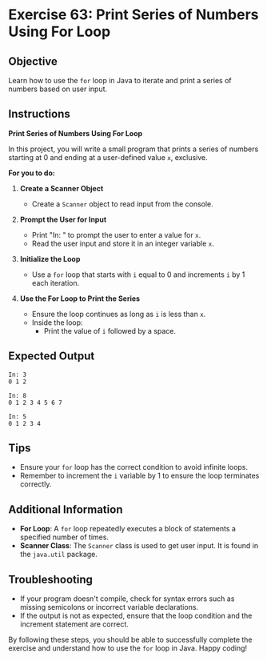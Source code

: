 # Exercise 63: Print Series of Numbers Using For Loop

## Objective
Learn how to use the `for` loop in Java to iterate and print a series of numbers based on user input.

## Instructions

**Print Series of Numbers Using For Loop**

In this project, you will write a small program that prints a series of numbers starting at 0 and ending at a user-defined value `x`, exclusive.

**For you to do:**

1. **Create a Scanner Object**
    - Create a `Scanner` object to read input from the console.

2. **Prompt the User for Input**
    - Print "In: " to prompt the user to enter a value for `x`.
    - Read the user input and store it in an integer variable `x`.

3. **Initialize the Loop**
    - Use a `for` loop that starts with `i` equal to 0 and increments `i` by 1 each iteration.

4. **Use the For Loop to Print the Series**
    - Ensure the loop continues as long as `i` is less than `x`.
    - Inside the loop:
        - Print the value of `i` followed by a space.

## Expected Output
```\
In: 3
0 1 2

In: 8
0 1 2 3 4 5 6 7

In: 5
0 1 2 3 4
```

## Tips
- Ensure your `for` loop has the correct condition to avoid infinite loops.
- Remember to increment the `i` variable by 1 to ensure the loop terminates correctly.

## Additional Information
- **For Loop**: A `for` loop repeatedly executes a block of statements a specified number of times.
- **Scanner Class**: The `Scanner` class is used to get user input. It is found in the `java.util` package.

## Troubleshooting
- If your program doesn't compile, check for syntax errors such as missing semicolons or incorrect variable declarations.
- If the output is not as expected, ensure that the loop condition and the increment statement are correct.

By following these steps, you should be able to successfully complete the exercise and understand how to use the `for` loop in Java. Happy coding!

